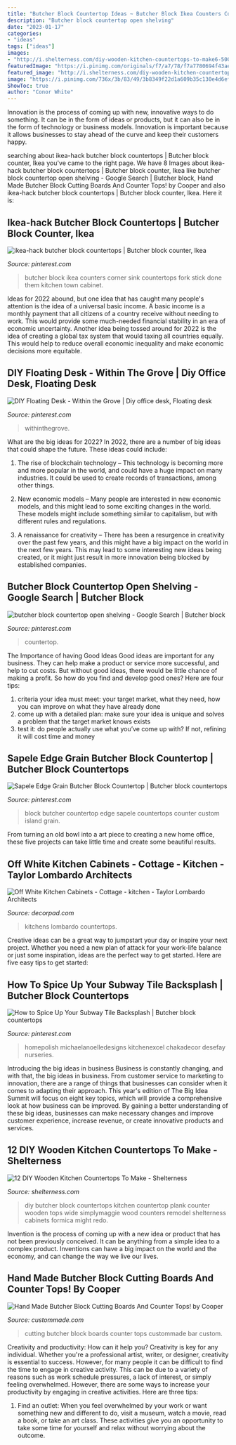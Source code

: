```yaml
---
title: "Butcher Block Countertop Ideas ~ Butcher Block Ikea Counters Corner Sink Countertops Fork Stick Done Them Kitchen Town Cabinet"
description: "Butcher block countertop open shelving"
date: "2023-01-17"
categories:
- "ideas"
tags: ["ideas"]
images:
- "http://i.shelterness.com/diy-wooden-kitchen-countertops-to-make6-500x825.jpg"
featuredImage: "https://i.pinimg.com/originals/f7/a7/78/f7a7780694f43aee1d978e87330a60ab.jpg"
featured_image: "http://i.shelterness.com/diy-wooden-kitchen-countertops-to-make6-500x825.jpg"
image: "https://i.pinimg.com/736x/3b/83/49/3b8349f22d1a609b35c130e4d6efa914--butcher-block-top-butcher-block-counters.jpg"
ShowToc: true
author: "Conor White"
---
```



Innovation is the process of coming up with new, innovative ways to do something. It can be in the form of ideas or products, but it can also be in the form of technology or business models. Innovation is important because it allows businesses to stay ahead of the curve and keep their customers happy.

	

		
searching about ikea-hack butcher block countertops | Butcher block counter, Ikea you've came to the right page. We have 8 Images about ikea-hack butcher block countertops | Butcher block counter, Ikea like butcher block countertop open shelving - Google Search | Butcher block, Hand Made Butcher Block Cutting Boards And Counter Tops! by Cooper and also ikea-hack butcher block countertops | Butcher block counter, Ikea. Here it is:
		
    
## Ikea-hack Butcher Block Countertops | Butcher Block Counter, Ikea

<img loading=lazy src="https://i.pinimg.com/736x/3b/83/49/3b8349f22d1a609b35c130e4d6efa914--butcher-block-top-butcher-block-counters.jpg" onerror="this.onerror=null;this.src='https://tse4.mm.bing.net/th?id=OIP.Q0SelAgUHEL7TQ604cdwDgHaHa&amp;pid=15.1';" alt="ikea-hack butcher block countertops | Butcher block counter, Ikea">

_Source: pinterest.com_

>butcher block ikea counters corner sink countertops fork stick done them kitchen town cabinet. 

	

Ideas for 2022 abound, but one idea that has caught many people's attention is the idea of a universal basic income. A basic income is a monthly payment that all citizens of a country receive without needing to work. This would provide some much-needed financial stability in an era of economic uncertainty. Another idea being tossed around for 2022 is the idea of creating a global tax system that would taxing all countries equally. This would help to reduce overall economic inequality and make economic decisions more equitable.

    
## DIY Floating Desk - Within The Grove | Diy Office Desk, Floating Desk

<img loading=lazy src="https://i.pinimg.com/736x/6d/2b/82/6d2b82cddf0d5cdbc727816781e26749.jpg" onerror="this.onerror=null;this.src='https://tse2.mm.bing.net/th?id=OIP.hjoa3SMHqOlju51lBiTBbgHaJ3&amp;pid=15.1';" alt="DIY Floating Desk - Within the Grove | Diy office desk, Floating desk">

_Source: pinterest.com_

>withinthegrove. 

	

What are the big ideas for 2022?
In 2022, there are a number of big ideas that could shape the future. These ideas could include:
1. The rise of blockchain technology – This technology is becoming more and more popular in the world, and could have a huge impact on many industries. It could be used to create records of transactions, among other things.

2. New economic models – Many people are interested in new economic models, and this might lead to some exciting changes in the world. These models might include something similar to capitalism, but with different rules and regulations.

3. A renaissance for creativity – There has been a resurgence in creativity over the past few years, and this might have a big impact on the world in the next few years. This may lead to some interesting new ideas being created, or it might just result in more innovation being blocked by established companies.

    
## Butcher Block Countertop Open Shelving - Google Search | Butcher Block

<img loading=lazy src="https://i.pinimg.com/736x/8b/c7/48/8bc748cc17f54e87df1e62c1b54e6adc.jpg" onerror="this.onerror=null;this.src='https://tse1.mm.bing.net/th?id=OIP.ufvQJN7XDuw47D_04dojtAHaKi&amp;pid=15.1';" alt="butcher block countertop open shelving - Google Search | Butcher block">

_Source: pinterest.com_

>countertop. 

	

The Importance of having Good Ideas
Good ideas are important for any business. They can help make a product or service more successful, and help to cut costs. But without good ideas, there would be little chance of making a profit. So how do you find and develop good ones? Here are four tips:
1. criteria your idea must meet: your target market, what they need, how you can improve on what they have already done
2. come up with a detailed plan: make sure your idea is unique and solves a problem that the target market knows exists
3. test it: do people actually use what you’ve come up with? If not, refining it will cost time and money

    
## Sapele Edge Grain Butcher Block Countertop | Butcher Block Countertops

<img loading=lazy src="https://i.pinimg.com/originals/f7/a7/78/f7a7780694f43aee1d978e87330a60ab.jpg" onerror="this.onerror=null;this.src='https://tse1.mm.bing.net/th?id=OIP.et5NDAY560Nyf4cn9RaR5wHaLH&amp;pid=15.1';" alt="Sapele Edge Grain Butcher Block Countertop | Butcher block countertops">

_Source: pinterest.com_

>block butcher countertop edge sapele countertops counter custom island grain. 

	

From turning an old bowl into a art piece to creating a new home office, these five projects can take little time and create some beautiful results.

    
## Off White Kitchen Cabinets - Cottage - Kitchen - Taylor Lombardo Architects

<img loading=lazy src="https://cdn.decorpad.com/photos/2013/01/02/d96c428a9d6f.jpg" onerror="this.onerror=null;this.src='https://tse3.mm.bing.net/th?id=OIP.IaMAZuSqKshXob_RUIyTbgHaJ4&amp;pid=15.1';" alt="Off White Kitchen Cabinets - Cottage - kitchen - Taylor Lombardo Architects">

_Source: decorpad.com_

>kitchens lombardo countertops. 

	

Creative ideas can be a great way to jumpstart your day or inspire your next project. Whether you need a new plan of attack for your work-life balance or just some inspiration, ideas are the perfect way to get started. Here are five easy tips to get started: 

    
## How To Spice Up Your Subway Tile Backsplash | Butcher Block Countertops

<img loading=lazy src="https://i.pinimg.com/736x/b6/d7/9b/b6d79b5ecb085d367ed14ffa33447baf.jpg" onerror="this.onerror=null;this.src='https://tse1.mm.bing.net/th?id=OIP.gL9rz9AOh1jR9ZmJ5izcBQHaLH&amp;pid=15.1';" alt="How to Spice Up Your Subway Tile Backsplash | Butcher block countertops">

_Source: pinterest.com_

>homepolish michaelanoelledesigns kitchenexcel chakadecor desefay nurseries. 

	

Introducing the big ideas in business
Business is constantly changing, and with that, the big ideas in business. From customer service to marketing to innovation, there are a range of things that businesses can consider when it comes to adapting their approach. 
This year's edition of The Big Idea Summit will focus on eight key topics, which will provide a comprehensive look at how business can be improved. By gaining a better understanding of these big ideas, businesses can make necessary changes and improve customer experience, increase revenue, or create innovative products and services.

    
## 12 DIY Wooden Kitchen Countertops To Make - Shelterness

<img loading=lazy src="http://i.shelterness.com/diy-wooden-kitchen-countertops-to-make6-500x825.jpg" onerror="this.onerror=null;this.src='https://tse4.mm.bing.net/th?id=OIP.l0j_E2uPufnuqJ-jtsYI-QHaMO&amp;pid=15.1';" alt="12 DIY Wooden Kitchen Countertops To Make - Shelterness">

_Source: shelterness.com_

>diy butcher block countertops kitchen countertop plank counter wooden tops wide simplymaggie wood counters remodel shelterness cabinets formica might redo. 

	

Invention is the process of coming up with a new idea or product that has not been previously conceived. It can be anything from a simple idea to a complex product. Inventions can have a big impact on the world and the economy, and can change the way we live our lives.

    
## Hand Made Butcher Block Cutting Boards And Counter Tops! By Cooper

<img loading=lazy src="https://images.custommade.com/L-3N6FmcbFKQuzO223PefH86GcI=/custommade-photosets/358290/358290.1041618.jpg" onerror="this.onerror=null;this.src='https://tse3.mm.bing.net/th?id=OIP.VdTCL3xFpdfi0SNwK8VFYwHaJ3&amp;pid=15.1';" alt="Hand Made Butcher Block Cutting Boards And Counter Tops! by Cooper">

_Source: custommade.com_

>cutting butcher block boards counter tops custommade bar custom. 

	

Creativity and productivity: How can it help you?
Creativity is key for any individual. Whether you're a professional artist, writer, or designer, creativity is essential to success. However, for many people it can be difficult to find the time to engage in creative activity. This can be due to a variety of reasons such as work schedule pressures, a lack of interest, or simply feeling overwhelmed. However, there are some ways to increase your productivity by engaging in creative activities. Here are three tips: 
1. Find an outlet: When you feel overwhelmed by your work or want something new and different to do, visit a museum, watch a movie, read a book, or take an art class. These activities give you an opportunity to take some time for yourself and relax without worrying about the outcome.


